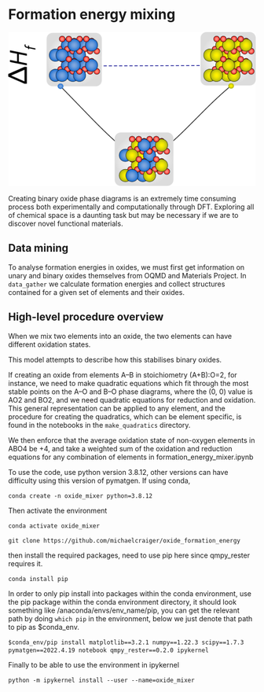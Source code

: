 # Formation energy mixing

![Alt text](mixing_pic.png)

Creating binary oxide phase diagrams is an extremely time consuming process both experimentally and computationally through DFT. Exploring all of chemical space is a daunting task but may be necessary if we are to discover novel functional materials.

## Data mining

To analyse formation energies in oxides, we must first get information on unary and binary oxides themselves from OQMD and Materials Project. In `data_gather` we calculate formation energies and collect structures contained for a given set of elements and their oxides.  

## High-level procedure overview

When we mix two elements into an oxide, the two elements can have different oxidation states. 

This model attempts to describe how this stabilises binary oxides.

If creating an oxide from elements A–B in stoichiometry (A+B):O=2, for instance, we need to make quadratic equations which fit through the most stable points on the A–O and B–O phase diagrams, where the (0, 0) value is AO2 and BO2, and we need quadratic equations for reduction and oxidation. This general representation can be applied to any element, and the procedure for creating the quadratics, which can be element specific, is found in the notebooks in the `make_quadratics` directory.

We then enforce that the average oxidation state of non-oxygen elements in ABO4 be +4, and take a weighted sum of the oxidation and reduction equations for any combination of elements in formation_energy_mixer.ipynb

To use the code, use python version 3.8.12, other versions can have difficulty using this version of pymatgen. If using conda, 

```
conda create -n oxide_mixer python=3.8.12
```
Then activate the environment

```
conda activate oxide_mixer
```

```
git clone https://github.com/michaelcraiger/oxide_formation_energy
``` 

then install the required packages, need to use pip here since qmpy_rester requires it. 
```
conda install pip
```

In order to only pip install into packages within the conda environment, use the pip package within the conda environment directory, it should look something like /anaconda/envs/env_name/pip, you can get the relevant path by doing `which pip` in the environment, below we just denote that path to pip as $conda_env.


```
$conda_env/pip install matplotlib==3.2.1 numpy==1.22.3 scipy==1.7.3 pymatgen==2022.4.19 notebook qmpy_rester==0.2.0 ipykernel
```
Finally to be able to use the environment in ipykernel
```
python -m ipykernel install --user --name=oxide_mixer
```
